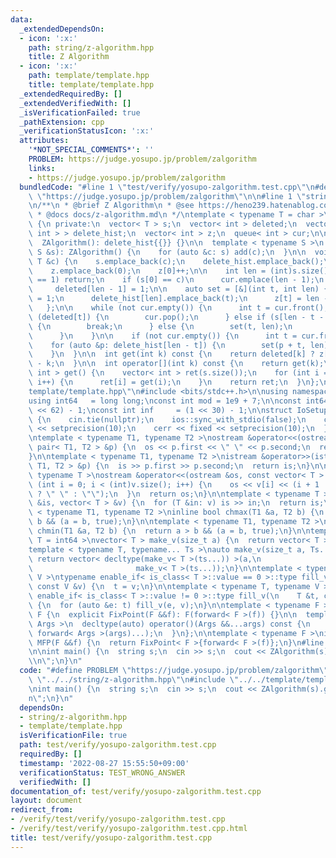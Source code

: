 ```yaml
---
data:
  _extendedDependsOn:
  - icon: ':x:'
    path: string/z-algorithm.hpp
    title: Z Algorithm
  - icon: ':x:'
    path: template/template.hpp
    title: template/template.hpp
  _extendedRequiredBy: []
  _extendedVerifiedWith: []
  _isVerificationFailed: true
  _pathExtension: cpp
  _verificationStatusIcon: ':x:'
  attributes:
    '*NOT_SPECIAL_COMMENTS*': ''
    PROBLEM: https://judge.yosupo.jp/problem/zalgorithm
    links:
    - https://judge.yosupo.jp/problem/zalgorithm
  bundledCode: "#line 1 \"test/verify/yosupo-zalgorithm.test.cpp\"\n#define PROBLEM\
    \ \"https://judge.yosupo.jp/problem/zalgorithm\"\n\n#line 1 \"string/z-algorithm.hpp\"\
    \n/**\n * @brief Z Algorithm\n * @see https://heno239.hatenablog.com/entry/2020/07/07/140651\n\
    \ * @docs docs/z-algorithm.md\n */\ntemplate < typename T = char >\nstruct ZAlgorithm\
    \ {\n private:\n  vector< T > s;\n  vector< int > deleted;\n  vector< vector<\
    \ int > > delete_hist;\n  vector< int > z;\n  queue< int > cur;\n\n public:\n\
    \  ZAlgorithm(): delete_hist{{}} {}\n\n  template < typename S >\n  ZAlgorithm(const\
    \ S &s): ZAlgorithm() {\n    for (auto &c: s) add(c);\n  }\n\n  void add(const\
    \ T &c) {\n    s.emplace_back(c);\n    delete_hist.emplace_back();\n    deleted.emplace_back(0);\n\
    \    z.emplace_back(0);\n    z[0]++;\n\n    int len = (int)s.size();\n    if (len\
    \ == 1) return;\n    if (s[0] == c)\n      cur.emplace(len - 1);\n    else\n \
    \     deleted[len - 1] = 1;\n\n    auto set = [&](int t, int len) {\n      deleted[t]\
    \ = 1;\n      delete_hist[len].emplace_back(t);\n      z[t] = len - t - 1;\n \
    \   };\n\n    while (not cur.empty()) {\n      int t = cur.front();\n      if\
    \ (deleted[t]) {\n        cur.pop();\n      } else if (s[len - t - 1] == s.back())\
    \ {\n        break;\n      } else {\n        set(t, len);\n        cur.pop();\n\
    \      }\n    }\n\n    if (not cur.empty()) {\n      int t = cur.front();\n  \
    \    for (auto &p: delete_hist[len - t]) {\n        set(p + t, len);\n      }\n\
    \    }\n  }\n\n  int get(int k) const {\n    return deleted[k] ? z[k] : (int)s.size()\
    \ - k;\n  }\n\n  int operator[](int k) const {\n    return get(k);\n  }\n\n  vector<\
    \ int > get() {\n    vector< int > ret(s.size());\n    for (int i = 0; i < (int)s.size();\
    \ i++) {\n      ret[i] = get(i);\n    }\n    return ret;\n  }\n};\n#line 1 \"\
    template/template.hpp\"\n#include <bits/stdc++.h>\n\nusing namespace std;\n\n\
    using int64   = long long;\nconst int mod = 1e9 + 7;\n\nconst int64 infll = (1LL\
    \ << 62) - 1;\nconst int inf     = (1 << 30) - 1;\n\nstruct IoSetup {\n  IoSetup()\
    \ {\n    cin.tie(nullptr);\n    ios::sync_with_stdio(false);\n    cout << fixed\
    \ << setprecision(10);\n    cerr << fixed << setprecision(10);\n  }\n} iosetup;\n\
    \ntemplate < typename T1, typename T2 >\nostream &operator<<(ostream &os, const\
    \ pair< T1, T2 > &p) {\n  os << p.first << \" \" << p.second;\n  return os;\n\
    }\n\ntemplate < typename T1, typename T2 >\nistream &operator>>(istream &is, pair<\
    \ T1, T2 > &p) {\n  is >> p.first >> p.second;\n  return is;\n}\n\ntemplate <\
    \ typename T >\nostream &operator<<(ostream &os, const vector< T > &v) {\n  for\
    \ (int i = 0; i < (int)v.size(); i++) {\n    os << v[i] << (i + 1 != v.size()\
    \ ? \" \" : \"\");\n  }\n  return os;\n}\n\ntemplate < typename T >\nistream &operator>>(istream\
    \ &is, vector< T > &v) {\n  for (T &in: v) is >> in;\n  return is;\n}\n\ntemplate\
    \ < typename T1, typename T2 >\ninline bool chmax(T1 &a, T2 b) {\n  return a <\
    \ b && (a = b, true);\n}\n\ntemplate < typename T1, typename T2 >\ninline bool\
    \ chmin(T1 &a, T2 b) {\n  return a > b && (a = b, true);\n}\n\ntemplate < typename\
    \ T = int64 >\nvector< T > make_v(size_t a) {\n  return vector< T >(a);\n}\n\n\
    template < typename T, typename... Ts >\nauto make_v(size_t a, Ts... ts) {\n \
    \ return vector< decltype(make_v< T >(ts...)) >(a,\n                         \
    \                       make_v< T >(ts...));\n}\n\ntemplate < typename T, typename\
    \ V >\ntypename enable_if< is_class< T >::value == 0 >::type fill_v(\n    T &t,\
    \ const V &v) {\n  t = v;\n}\n\ntemplate < typename T, typename V >\ntypename\
    \ enable_if< is_class< T >::value != 0 >::type fill_v(\n    T &t, const V &v)\
    \ {\n  for (auto &e: t) fill_v(e, v);\n}\n\ntemplate < typename F >\nstruct FixPoint:\
    \ F {\n  explicit FixPoint(F &&f): F(forward< F >(f)) {}\n\n  template < typename...\
    \ Args >\n  decltype(auto) operator()(Args &&...args) const {\n    return F::operator()(*this,\
    \ forward< Args >(args)...);\n  }\n};\n\ntemplate < typename F >\ninline decltype(auto)\
    \ MFP(F &&f) {\n  return FixPoint< F >{forward< F >(f)};\n}\n#line 5 \"test/verify/yosupo-zalgorithm.test.cpp\"\
    \n\nint main() {\n  string s;\n  cin >> s;\n  cout << ZAlgorithm(s).get() << \"\
    \\n\";\n}\n"
  code: "#define PROBLEM \"https://judge.yosupo.jp/problem/zalgorithm\"\n\n#include\
    \ \"../../string/z-algorithm.hpp\"\n#include \"../../template/template.hpp\"\n\
    \nint main() {\n  string s;\n  cin >> s;\n  cout << ZAlgorithm(s).get() << \"\\\
    n\";\n}\n"
  dependsOn:
  - string/z-algorithm.hpp
  - template/template.hpp
  isVerificationFile: true
  path: test/verify/yosupo-zalgorithm.test.cpp
  requiredBy: []
  timestamp: '2022-08-27 15:55:50+09:00'
  verificationStatus: TEST_WRONG_ANSWER
  verifiedWith: []
documentation_of: test/verify/yosupo-zalgorithm.test.cpp
layout: document
redirect_from:
- /verify/test/verify/yosupo-zalgorithm.test.cpp
- /verify/test/verify/yosupo-zalgorithm.test.cpp.html
title: test/verify/yosupo-zalgorithm.test.cpp
---
```

